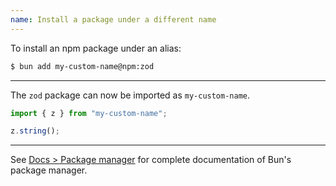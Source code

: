 ```yaml
---
name: Install a package under a different name
---
```


To install an npm package under an alias:

```sh
$ bun add my-custom-name@npm:zod
```

---

The `zod` package can now be imported as `my-custom-name`.

```ts
import { z } from "my-custom-name";

z.string();
```

---

See [Docs > Package manager](https://bun.com/docs/cli/install) for complete documentation of Bun's package manager.
